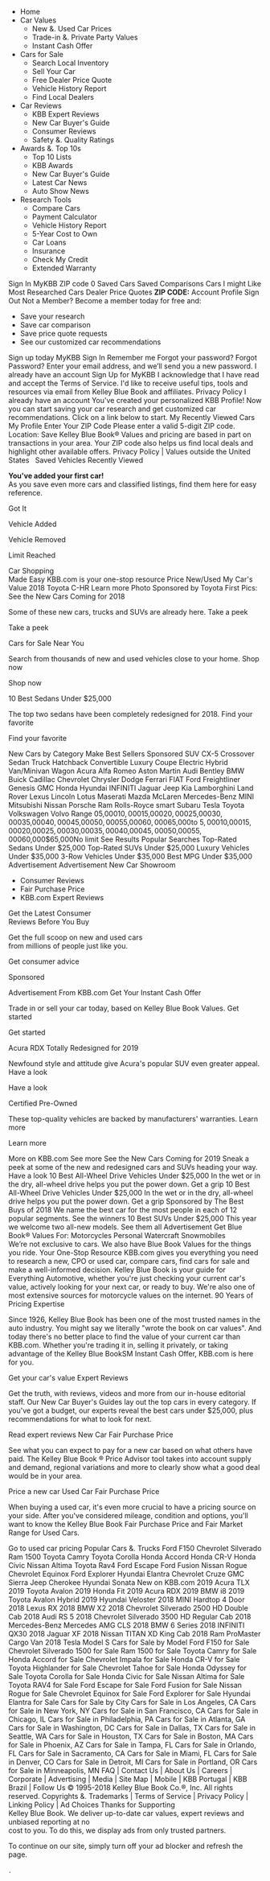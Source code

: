 *   Home
*   Car Values
    *   New &. Used Car Prices
    *   Trade-in &. Private Party Values
    *   Instant Cash Offer
*   Cars for Sale
    *   Search Local Inventory
    *   Sell Your Car
    *   Free Dealer Price Quote
    *   Vehicle History Report
    *   Find Local Dealers
*   Car Reviews
    *   KBB Expert Reviews
    *   New Car Buyer's Guide
    *   Consumer Reviews
    *   Safety &. Quality Ratings
*   Awards &. Top 10s
    *   Top 10 Lists
    *   KBB Awards
    *   New Car Buyer's Guide
    *   Latest Car News
    *   Auto Show News
*   Research Tools
    *   Compare Cars
    *   Payment Calculator
    *   Vehicle History Report
    *   5-Year Cost to Own
    *   Car Loans
    *   Insurance
    *   Check My Credit
    *   Extended Warranty

Sign In MyKBB ZIP code 0 Saved Cars Saved Comparisons Cars I might Like Most Researched Cars Dealer Price Quotes **ZIP CODE:** Account Profile Sign Out Not a Member? Become a member today for free and:

*   Save your research
*   Save car comparison
*   Save price quote requests
*   See our customized car recommendations

Sign up today MyKBB Sign In Remember me Forgot your password? Forgot Password? Enter your email address, and we’ll send you a new password. I already have an account Sign Up for MyKBB I acknowledge that I have read and accept the Terms of Service. I'd like to receive useful tips, tools and resources via email from Kelley Blue Book and affiliates. Privacy Policy I already have an account You've created your personalized KBB Profile! Now you can start saving your car research and get customized car recommendations. Click on a link below to start. My Recently Viewed Cars My Profile Enter Your ZIP Code Please enter a valid 5-digit ZIP code. Location: Save Kelley Blue Book® Values and pricing are based in part on transactions in your area. Your ZIP code also helps us find local deals and highlight other available offers. Privacy Policy | Values outside the United States ﻿ ﻿ Saved Vehicles Recently Viewed

**You've added your first car!**  
As you save even more cars and classified listings, find them here for easy reference.

Got It

Vehicle Added

Vehicle Removed

Limit Reached

Car Shopping  
Made Easy KBB.com is your one-stop resource Price New/Used My Car's Value 2018 Toyota C-HR Learn more Photo Sponsored by Toyota First Pics: See the New Cars Coming for 2018

Some of these new cars, trucks and SUVs are already here. Take a peek

Take a peek

Cars for Sale Near You

Search from thousands of new and used vehicles close to your home. Shop now

Shop now

10 Best Sedans Under $25,000

The top two sedans have been completely redesigned for 2018. Find your favorite

Find your favorite

New Cars by Category Make Best Sellers Sponsored SUV CX-5 Crossover Sedan Truck Hatchback Convertible Luxury Coupe Electric Hybrid Van/Minivan Wagon Acura Alfa Romeo Aston Martin Audi Bentley BMW Buick Cadillac Chevrolet Chrysler Dodge Ferrari FIAT Ford Freightliner Genesis GMC Honda Hyundai INFINITI Jaguar Jeep Kia Lamborghini Land Rover Lexus Lincoln Lotus Maserati Mazda McLaren Mercedes-Benz MINI Mitsubishi Nissan Porsche Ram Rolls-Royce smart Subaru Tesla Toyota Volkswagen Volvo Range $0$5,000$10,000$15,000$20,000$25,000$30,000$35,000$40,000$45,000$50,000$55,000$60,000$65,000to $5,000$10,000$15,000$20,000$25,000$30,000$35,000$40,000$45,000$50,000$55,000$60,000$65,000No limit See Results Popular Searches Top-Rated Sedans Under $25,000 Top-Rated SUVs Under $25,000 Luxury Vehicles Under $35,000 3-Row Vehicles Under $35,000 Best MPG Under $35,000 Advertisement Advertisement New Car Showroom

*   Consumer Reviews
*   Fair Purchase Price
*   KBB.com Expert Reviews

Get the Latest Consumer  
Reviews Before You Buy

Get the full scoop on new and used cars  
from millions of people just like you.

Get consumer advice

Sponsored

Advertisement From KBB.com Get Your Instant Cash Offer

Trade in or sell your car today, based on Kelley Blue Book Values. Get started

Get started

Acura RDX Totally Redesigned for 2019

Newfound style and attitude give Acura's popular SUV even greater appeal. Have a look

Have a look

Certified Pre-Owned

These top-quality vehicles are backed by manufacturers' warranties. Learn more

Learn more

More on KBB.com See more See the New Cars Coming for 2019 Sneak a peek at some of the new and redesigned cars and SUVs heading your way. Have a look 10 Best All-Wheel Drive Vehicles Under $25,000 In the wet or in the dry, all-wheel drive helps you put the power down. Get a grip 10 Best All-Wheel Drive Vehicles Under $25,000 In the wet or in the dry, all-wheel drive helps you put the power down. Get a grip Sponsored by The Best Buys of 2018 We name the best car for the most people in each of 12 popular segments. See the winners 10 Best SUVs Under $25,000 This year we welcome two all-new models. See them all Advertisement Get Blue Book® Values For: Motorcycles Personal Watercraft Snowmobiles  
We’re not exclusive to cars. We also have Blue Book Values for the things you ride. Your One-Stop Resource KBB.com gives you everything you need to research a new, CPO or used car, compare cars, find cars for sale and make a well-informed decision. Kelley Blue Book is your guide for Everything Automotive, whether you're just checking your current car's value, actively looking for your next car, or ready to buy. We're also one of most extensive sources for motorcycle values on the internet. 90 Years of Pricing Expertise

Since 1926, Kelley Blue Book has been one of the most trusted names in the auto industry. You might say we literally "wrote the book on car values". And today there's no better place to find the value of your current car than KBB.com. Whether you're trading it in, selling it privately, or taking advantage of the Kelley Blue BookSM Instant Cash Offer, KBB.com is here for you.

Get your car's value Expert Reviews

Get the truth, with reviews, videos and more from our in-house editorial staff. Our New Car Buyer's Guides lay out the top cars in every category. If you've got a budget, our experts reveal the best cars under $25,000, plus recommendations for what to look for next.

Read expert reviews New Car Fair Purchase Price

See what you can expect to pay for a new car based on what others have paid. The Kelley Blue Book ® Price Advisor tool takes into account supply and demand, regional variations and more to clearly show what a good deal would be in your area.

Price a new car Used Car Fair Purchase Price

When buying a used car, it's even more crucial to have a pricing source on your side. After you've considered mileage, condition and options, you'll want to know the Kelley Blue Book Fair Purchase Price and Fair Market Range for Used Cars.

Go to used car pricing Popular Cars &. Trucks Ford F150 Chevrolet Silverado Ram 1500 Toyota Camry Toyota Corolla Honda Accord Honda CR-V Honda Civic Nissan Altima Toyota Rav4 Ford Escape Ford Fusion Nissan Rogue Chevrolet Equinox Ford Explorer Hyundai Elantra Chevrolet Cruze GMC Sierra Jeep Cherokee Hyundai Sonata New on KBB.com 2019 Acura TLX 2019 Toyota Avalon 2019 Honda Fit 2019 Acura RDX 2019 BMW i8 2019 Toyota Avalon Hybrid 2019 Hyundai Veloster 2018 MINI Hardtop 4 Door 2018 Lexus RX 2018 BMW X2 2018 Chevrolet Silverado 2500 HD Double Cab 2018 Audi RS 5 2018 Chevrolet Silverado 3500 HD Regular Cab 2018 Mercedes-Benz Mercedes AMG CLS 2018 BMW 6 Series 2018 INFINITI QX30 2018 Jaguar XF 2018 Nissan TITAN XD King Cab 2018 Ram ProMaster Cargo Van 2018 Tesla Model S Cars for Sale by Model Ford F150 for Sale Chevrolet Silverado 1500 for Sale Ram 1500 for Sale Toyota Camry for Sale Honda Accord for Sale Chevrolet Impala for Sale Honda CR-V for Sale Toyota Highlander for Sale Chevrolet Tahoe for Sale Honda Odyssey for Sale Toyota Corolla for Sale Honda Civic for Sale Nissan Altima for Sale Toyota RAV4 for Sale Ford Escape for Sale Ford Fusion for Sale Nissan Rogue for Sale Chevrolet Equinox for Sale Ford Explorer for Sale Hyundai Elantra for Sale Cars for Sale by City Cars for Sale in Los Angeles, CA Cars for Sale in New York, NY Cars for Sale in San Francisco, CA Cars for Sale in Chicago, IL Cars for Sale in Philadelphia, PA Cars for Sale in Atlanta, GA Cars for Sale in Washington, DC Cars for Sale in Dallas, TX Cars for Sale in Seattle, WA Cars for Sale in Houston, TX Cars for Sale in Boston, MA Cars for Sale in Phoenix, AZ Cars for Sale in Tampa, FL Cars for Sale in Orlando, FL Cars for Sale in Sacramento, CA Cars for Sale in Miami, FL Cars for Sale in Denver, CO Cars for Sale in Detroit, MI Cars for Sale in Portland, OR Cars for Sale in Minneapolis, MN FAQ | Contact Us | About Us | Careers | Corporate | Advertising | Media | Site Map | Mobile | KBB Portugal | KBB Brazil | Follow Us © 1995-2018 Kelley Blue Book Co.®, Inc. All rights reserved. Copyrights &. Trademarks | Terms of Service | Privacy Policy | Linking Policy | Ad Choices Thanks for Supporting  
Kelley Blue Book. We deliver up-to-date car values, expert reviews and unbiased reporting at no  
cost to you. To do this, we display ads from only trusted partners.  
  
To continue on our site, simply turn off your ad blocker and refresh the page. <div style="display:inline;"><img height="1" width="1" style="border-style:none;" alt="" src="//googleads.g.doubleclick.net/pagead/viewthroughconversion/1060016584/?guid=ON&script=0"/></div>.